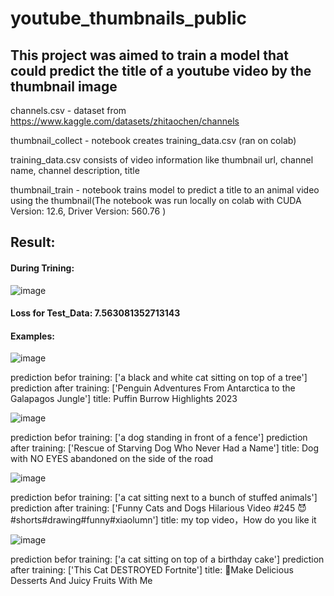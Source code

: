 # youtube_thumbnails_public
## This project was aimed to train a model that could predict the title of a youtube video by the thumbnail image
channels.csv - dataset from https://www.kaggle.com/datasets/zhitaochen/channels

thumbnail_collect - notebook creates training_data.csv (ran on colab)

training_data.csv consists of video information like thumbnail url, channel name, channel description, title

thumbnail_train - notebook trains model to predict a title to an animal video using the thumbnail(The notebook was run locally on colab with CUDA Version: 12.6, Driver Version: 560.76 )

## Result:
#### During Trining:
![image](https://github.com/user-attachments/assets/61b9b5c3-f9ac-4b38-8f6a-2cb11d0c03d8)

#### Loss for Test_Data: 7.563081352713143
#### Examples:
![image](https://github.com/user-attachments/assets/2543c1fb-8f34-408c-be05-6d67ac5fe75f)

prediction befor training:  ['a black and white cat sitting on top of a tree']
prediction after training:  ['Penguin Adventures From Antarctica to the Galapagos Jungle']
title:  Puffin Burrow  Highlights 2023

![image](https://github.com/user-attachments/assets/b6fff58b-fa39-4e9d-ba74-4dc428650203)

prediction befor training:  ['a dog standing in front of a fence']
prediction after training:  ['Rescue of Starving Dog Who Never Had a Name']
title:  Dog with NO EYES abandoned on the side of the road

![image](https://github.com/user-attachments/assets/2fbc79f4-865e-4f60-be6a-38192e347883)

prediction befor training:  ['a cat sitting next to a bunch of stuffed animals']
prediction after training:  ['Funny Cats and Dogs Hilarious Video #245 😈#shorts#drawing#funny#xiaolumn']
title:  my top video，How do you like it

![image](https://github.com/user-attachments/assets/38040649-84ec-4fed-bb07-b6f3694c291d)

prediction befor training:  ['a cat sitting on top of a birthday cake']
prediction after training:  ['This Cat DESTROYED Fortnite']
title:  🤤Make Delicious Desserts And Juicy Fruits With Me



